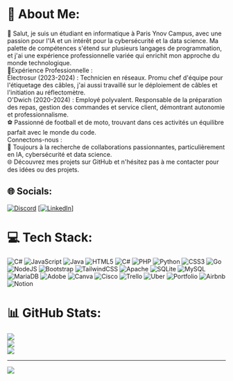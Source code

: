# 💫 About Me:
👋 Salut, je suis un étudiant en informatique à Paris Ynov Campus, avec une passion pour l'IA et un intérêt pour la cybersécurité et la data science. Ma palette de compétences s'étend sur plusieurs langages de programmation, et j'ai une expérience professionnelle variée qui enrichit mon approche du monde technologique.<br>💼Expérience Professionnelle :<br>Électrosur (2023-2024) : Technicien en réseaux. Promu chef d'équipe pour l'étiquetage des câbles, j'ai aussi travaillé sur le déploiement de câbles et l'initiation au réflectomètre.<br>O'Dwich (2020-2024) : Employé polyvalent. Responsable de la préparation des repas, gestion des commandes et service client, démontrant autonomie et professionnalisme.<br>⚽ Passionné de football et de moto, trouvant dans ces activités un équilibre parfait avec le monde du code.<br>Connectons-nous :<br>🤝 Toujours à la recherche de collaborations passionnantes, particulièrement en IA, cybersécurité et data science.<br>🌐 Découvrez mes projets sur GitHub et n'hésitez pas à me contacter pour des idées ou des projets.


## 🌐 Socials:
[![Discord](https://img.shields.io/badge/Discord-%237289DA.svg?logo=discord&logoColor=white)](https://discord.gg/sajed_290) [[![LinkedIn](https://img.shields.io/badge/LinkedIn-%230077B5.svg?logo=linkedin&logoColor=white)]](https://www.linkedin.com/in/sajed-benyoussef/)
# 💻 Tech Stack:
![C#](https://img.shields.io/badge/c%23-%23239120.svg?style=for-the-badge&logo=csharp&logoColor=white) ![JavaScript](https://img.shields.io/badge/javascript-%23323330.svg?style=for-the-badge&logo=javascript&logoColor=%23F7DF1E) ![Java](https://img.shields.io/badge/java-%23ED8B00.svg?style=for-the-badge&logo=openjdk&logoColor=white) ![HTML5](https://img.shields.io/badge/html5-%23E34F26.svg?style=for-the-badge&logo=html5&logoColor=white) ![C#](https://img.shields.io/badge/c%23-%23239120.svg?style=for-the-badge&logo=csharp&logoColor=white) ![PHP](https://img.shields.io/badge/php-%23777BB4.svg?style=for-the-badge&logo=php&logoColor=white) ![Python](https://img.shields.io/badge/python-3670A0?style=for-the-badge&logo=python&logoColor=ffdd54) ![CSS3](https://img.shields.io/badge/css3-%231572B6.svg?style=for-the-badge&logo=css3&logoColor=white) ![Go](https://img.shields.io/badge/go-%2300ADD8.svg?style=for-the-badge&logo=go&logoColor=white) ![NodeJS](https://img.shields.io/badge/node.js-6DA55F?style=for-the-badge&logo=node.js&logoColor=white) ![Bootstrap](https://img.shields.io/badge/bootstrap-%238511FA.svg?style=for-the-badge&logo=bootstrap&logoColor=white) ![TailwindCSS](https://img.shields.io/badge/tailwindcss-%2338B2AC.svg?style=for-the-badge&logo=tailwind-css&logoColor=white) ![Apache](https://img.shields.io/badge/apache-%23D42029.svg?style=for-the-badge&logo=apache&logoColor=white) ![SQLite](https://img.shields.io/badge/sqlite-%2307405e.svg?style=for-the-badge&logo=sqlite&logoColor=white) ![MySQL](https://img.shields.io/badge/mysql-%2300000f.svg?style=for-the-badge&logo=mysql&logoColor=white) ![MariaDB](https://img.shields.io/badge/MariaDB-003545?style=for-the-badge&logo=mariadb&logoColor=white) ![Adobe](https://img.shields.io/badge/adobe-%23FF0000.svg?style=for-the-badge&logo=adobe&logoColor=white) ![Canva](https://img.shields.io/badge/Canva-%2300C4CC.svg?style=for-the-badge&logo=Canva&logoColor=white) ![Cisco](https://img.shields.io/badge/cisco-%23049fd9.svg?style=for-the-badge&logo=cisco&logoColor=black) ![Trello](https://img.shields.io/badge/Trello-%23026AA7.svg?style=for-the-badge&logo=Trello&logoColor=white) ![Uber](https://img.shields.io/badge/Uber-%23000000.svg?style=for-the-badge&logo=Uber&logoColor=white) ![Portfolio](https://img.shields.io/badge/Portfolio-%23000000.svg?style=for-the-badge&logo=firefox&logoColor=#FF7139) ![Airbnb](https://img.shields.io/badge/Airbnb-%23ff5a5f.svg?style=for-the-badge&logo=Airbnb&logoColor=white) ![Notion](https://img.shields.io/badge/Notion-%23000000.svg?style=for-the-badge&logo=notion&logoColor=white)
# 📊 GitHub Stats:
![](https://github-readme-stats.vercel.app/api?username=sajedd&theme=dark&hide_border=true&include_all_commits=true&count_private=true)<br/>
![](https://github-readme-streak-stats.herokuapp.com/?user=sajedd&theme=dark&hide_border=true)<br/>
![](https://github-readme-stats.vercel.app/api/top-langs/?username=sajedd&theme=dark&hide_border=true&include_all_commits=true&count_private=true&layout=compact)

---
[![](https://visitcount.itsvg.in/api?id=sajedd&icon=0&color=0)](https://visitcount.itsvg.in)
  
<!-- Proudly created with GPRM ( https://gprm.itsvg.in ) -->
